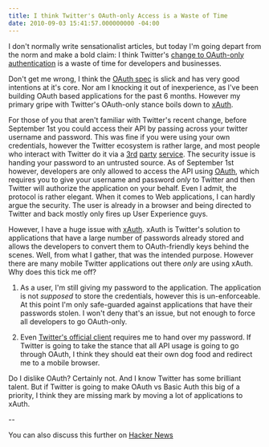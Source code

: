 ```yaml
---
title: I think Twitter's OAuth-only Access is a Waste of Time
date: 2010-09-03 15:41:57.000000000 -04:00
---
```

I don't normally write sensationalist articles, but today I'm going depart from the norm and make a bold claim: I think Twitter's [change to OAuth-only authentication](http://blog.twitter.com/2010/08/twitter-applications-and-oauth.html) is a waste of time for developers and businesses.

Don't get me wrong, I think the [OAuth spec](http://oauth.net/core/1.0/) is slick and has very good intentions at it's core. Nor am I knocking it out of inexperience, as I've been building OAuth based applications for the past 6 months. However my primary gripe with Twitter's OAuth-only stance boils down to [xAuth](http://dev.twitter.com/pages/xauth).

For those of you that aren't familiar with Twitter's recent change, before September 1st you could access their API by passing across your twitter username and password. This was fine if you were using your own credentials, however the Twitter ecosystem is rather large, and most people who interact with Twitter do it via a [3rd](http://itunes.apple.com/us/app/twitter/id333903271?mt=8) [party](http://iconfactory.com/software/twitterrific) [service](http://cotweet.com/). The security issue is handing your password to an untrusted source. As of September 1st however, developers are only allowed to access the API using [OAuth](http://dev.twitter.com/pages/auth_overview), which requires you to give your username and password _only_ to Twitter and then Twitter will authorize the application on your behalf. Even I admit, the protocol is rather elegant. When it comes to Web applications, I can hardly argue the security. The user is already in a browser and being directed to Twitter and back mostly only fires up User Experience guys.

However, I have a huge issue with [xAuth](http://dev.twitter.com/pages/xauth). xAuth is Twitter's solution to applications that have a large number of passwords already stored and allows the developers to convert them to OAuth-friendly keys behind the scenes. Well, from what I gather, that was the intended purpose. However there are many mobile Twitter applications out there _only_ are using xAuth. Why does this tick me off?

1) As a user, I'm still giving my password to the application. The application is not _supposed_ to store the credentials, however this is un-enforceable. At this point I'm only safe-guarded against applications that have their passwords stolen. I won't deny that's an issue, but not enough to force all developers to go OAuth-only.

2) Even [Twitter's official client](http://itunes.apple.com/us/app/twitter/id333903271?mt=8) requires me to hand over my password. If Twitter is going to take the stance that all API usage is going to go through OAuth, I think they should eat their own dog food and redirect me to a mobile browser.

Do I dislike OAuth? Certainly not. And I know Twitter has some brilliant talent. But if Twitter is going to make OAuth vs Basic Auth this big of a priority, I think they are missing mark by moving a lot of applications to xAuth.

--

You can also discuss this further on [Hacker News](http://news.ycombinator.com/item?id=1660851)
